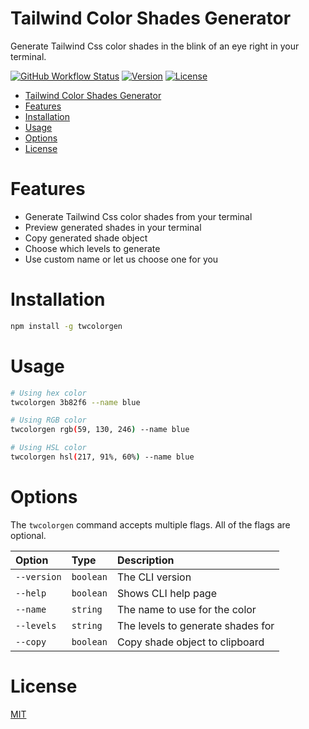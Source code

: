 # Tailwind Color Shades Generator

Generate Tailwind Css color shades in the blink of an eye right in your terminal.

[![GitHub Workflow Status](https://img.shields.io/github/workflow/status/GeoffSelby/twcolorgen/Tests%20CI/main?style=for-the-badge)](https://github.com/GeoffSelby/twcolorgen)
[![Version](https://img.shields.io/npm/v/twcolorgen.svg?style=for-the-badge)](https://npmjs.org/package/twcolorgen)
[![License](https://img.shields.io/npm/l/twcolorgen?style=for-the-badge)](https://github.com/GeoffSelby/twcolorgen/blob/master/package.json)

<!-- toc -->

- [Tailwind Color Shades Generator](#tailwind-color-shades-generator)
- [Features](#features)
- [Installation](#installation)
- [Usage](#usage)
- [Options](#options)
- [License](#license)
<!-- tocstop -->

# Features

<!-- features -->

- Generate Tailwind Css color shades from your terminal
- Preview generated shades in your terminal
- Copy generated shade object
- Choose which levels to generate
- Use custom name or let us choose one for you

<!-- featuresstop -->

# Installation

<!-- installation -->

```bash
npm install -g twcolorgen
```

<!-- installationstop -->

# Usage

<!-- usage -->

```bash
# Using hex color
twcolorgen 3b82f6 --name blue

# Using RGB color
twcolorgen rgb(59, 130, 246) --name blue

# Using HSL color
twcolorgen hsl(217, 91%, 60%) --name blue
```

<!-- usagestop -->

# Options

<!-- options -->

The `twcolorgen` command accepts multiple flags. All of the flags are optional.

| Option      | Type      | Description                       |
| :---------- | :-------- | :-------------------------------- |
| `--version` | `boolean` | The CLI version                   |
| `--help`    | `boolean` | Shows CLI help page               |
| `--name`    | `string`  | The name to use for the color     |
| `--levels`  | `string`  | The levels to generate shades for |
| `--copy`    | `boolean` | Copy shade object to clipboard    |

<!-- optionsstop -->

# License

<!-- license -->

[MIT](https://choosealicense.com/licenses/mit/)

<!-- licensestop -->
